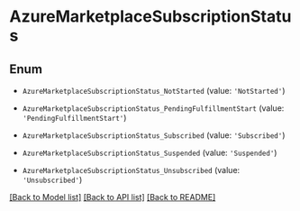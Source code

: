 # AzureMarketplaceSubscriptionStatus


## Enum

* `AzureMarketplaceSubscriptionStatus_NotStarted` (value: `'NotStarted'`)

* `AzureMarketplaceSubscriptionStatus_PendingFulfillmentStart` (value: `'PendingFulfillmentStart'`)

* `AzureMarketplaceSubscriptionStatus_Subscribed` (value: `'Subscribed'`)

* `AzureMarketplaceSubscriptionStatus_Suspended` (value: `'Suspended'`)

* `AzureMarketplaceSubscriptionStatus_Unsubscribed` (value: `'Unsubscribed'`)

[[Back to Model list]](../README.md#documentation-for-models) [[Back to API list]](../README.md#documentation-for-api-endpoints) [[Back to README]](../README.md)


